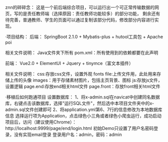 znn的碎碎念：
这是一个前后端综合项目，可以运行出一个可正常传输数据的网页，写的是责任教师端（选择原因：责任教师功能较多）的部分功能，
剩余还有待完善，普通教师、学生的页面可以通过复制该部分代码，修改部分内容进行实现。

·项目结构：
   后端：
   SpringBoot 2.1.0 + Mybatis-plus + hutool工具包 + Apache poi

   相关文件说明：
   Java文件夹下所有
   pom.xml：所有使用到的依赖都要在此声明

   前端：
   Vue2.0 + ElementUI + Jquery + tinymce（富文本插件）

   相关文件说明：
   css:存放css文件，设置外观
   fonts
   file:上传文件用，此处用来存储上传的头像
   images：用于存储素材图片，包括主页背景、图标
   js:存放js文件，设置逻辑
   page.end:存放end相关html文件
   page.front：存放front相关html文件

·移植后如何跑通项目
   设置数据库：
    1、将x-admin.sql在navicat中创建同名数据库，右键点击该数据库，选择"运行SQL文件"，然后选中本项目文件夹中的x-admin.sql文件创建即可
    2、将application.yml第6、7行的信息修改为本地数据库信息
   选择运行项为Application，点击绿色小三角或者绿色小爬虫运行，成功启动项目后，访问（建议使用Chrome）：http://localhost:9999/page/end/login.html
   初始Demo只设置了用户名密码登录，没有实现email登录
   登录用户名：admin，密码：admin

   
   
   
